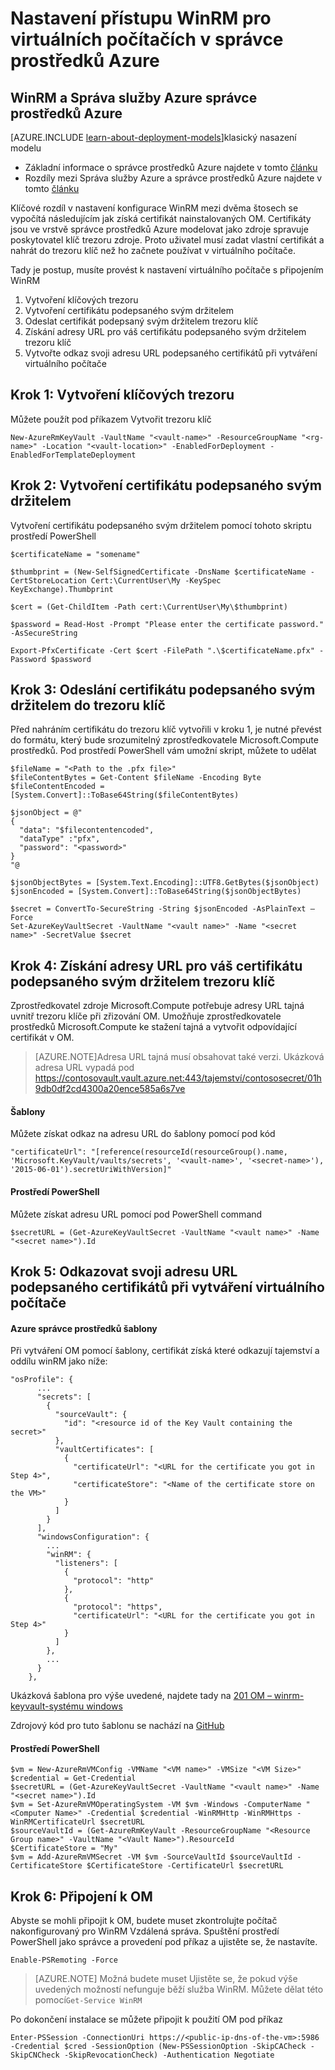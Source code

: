 <properties
    pageTitle="Nastavení přístupu WinRM pro virtuálních počítačích v správce prostředků Azure | Microsoft Azure"
    description="Jak nastavit WinRM přístup pro použití s virtuálního počítače správce prostředků Azure"
    services="virtual-machines-windows"
    documentationCenter=""
    authors="singhkays"
    manager="timlt"
    editor=""
    tags="azure-resource-manager"/>

<tags
    ms.service="virtual-machines-windows"
    ms.workload="infrastructure-services"
    ms.tgt_pltfrm="vm-windows"
    ms.devlang="na"
    ms.topic="article"
    ms.date="06/16/2016"
    ms.author="singhkay"/>

# <a name="setting-up-winrm-access-for-virtual-machines-in-azure-resource-manager"></a>Nastavení přístupu WinRM pro virtuálních počítačích v správce prostředků Azure

## <a name="winrm-in-azure-service-management-vs-azure-resource-manager"></a>WinRM a Správa služby Azure správce prostředků Azure

[AZURE.INCLUDE [learn-about-deployment-models](../../includes/learn-about-deployment-models-rm-include.md)]klasický nasazení modelu

* Základní informace o správce prostředků Azure najdete v tomto [článku](../azure-resource-manager/resource-group-overview.md)
* Rozdíly mezi Správa služby Azure a správce prostředků Azure najdete v tomto [článku](../resource-manager-deployment-model.md)

Klíčové rozdíl v nastavení konfigurace WinRM mezi dvěma štosech se vypočítá následujícím jak získá certifikát nainstalovaných OM. Certifikáty jsou ve vrstvě správce prostředků Azure modelovat jako zdroje spravuje poskytovatel klíč trezoru zdroje. Proto uživatel musí zadat vlastní certifikát a nahrát do trezoru klíč než ho začnete používat v virtuálního počítače.

Tady je postup, musíte provést k nastavení virtuálního počítače s připojením WinRM

1. Vytvoření klíčových trezoru
2. Vytvoření certifikátu podepsaného svým držitelem
3. Odeslat certifikát podepsaný svým držitelem trezoru klíč
4. Získání adresy URL pro váš certifikátu podepsaného svým držitelem trezoru klíč
5. Vytvořte odkaz svoji adresu URL podepsaného certifikátů při vytváření virtuálního počítače

## <a name="step-1-create-a-key-vault"></a>Krok 1: Vytvoření klíčových trezoru

Můžete použít pod příkazem Vytvořit trezoru klíč

```
New-AzureRmKeyVault -VaultName "<vault-name>" -ResourceGroupName "<rg-name>" -Location "<vault-location>" -EnabledForDeployment -EnabledForTemplateDeployment
```

## <a name="step-2-create-a-self-signed-certificate"></a>Krok 2: Vytvoření certifikátu podepsaného svým držitelem
Vytvoření certifikátu podepsaného svým držitelem pomocí tohoto skriptu prostředí PowerShell

```
$certificateName = "somename"

$thumbprint = (New-SelfSignedCertificate -DnsName $certificateName -CertStoreLocation Cert:\CurrentUser\My -KeySpec KeyExchange).Thumbprint

$cert = (Get-ChildItem -Path cert:\CurrentUser\My\$thumbprint)

$password = Read-Host -Prompt "Please enter the certificate password." -AsSecureString

Export-PfxCertificate -Cert $cert -FilePath ".\$certificateName.pfx" -Password $password
```

## <a name="step-3-upload-your-self-signed-certificate-to-the-key-vault"></a>Krok 3: Odeslání certifikátu podepsaného svým držitelem do trezoru klíč

Před nahráním certifikátu do trezoru klíč vytvořili v kroku 1, je nutné převést do formátu, který bude srozumitelný zprostředkovatele Microsoft.Compute prostředků. Pod prostředí PowerShell vám umožní skript, můžete to udělat

```
$fileName = "<Path to the .pfx file>"
$fileContentBytes = Get-Content $fileName -Encoding Byte
$fileContentEncoded = [System.Convert]::ToBase64String($fileContentBytes)

$jsonObject = @"
{
  "data": "$filecontentencoded",
  "dataType" :"pfx",
  "password": "<password>"
}
"@

$jsonObjectBytes = [System.Text.Encoding]::UTF8.GetBytes($jsonObject)
$jsonEncoded = [System.Convert]::ToBase64String($jsonObjectBytes)

$secret = ConvertTo-SecureString -String $jsonEncoded -AsPlainText –Force
Set-AzureKeyVaultSecret -VaultName "<vault name>" -Name "<secret name>" -SecretValue $secret
```

## <a name="step-4-get-the-url-for-your-self-signed-certificate-in-the-key-vault"></a>Krok 4: Získání adresy URL pro váš certifikátu podepsaného svým držitelem trezoru klíč

Zprostředkovatel zdroje Microsoft.Compute potřebuje adresy URL tajná uvnitř trezoru klíče při zřizování OM. Umožňuje zprostředkovatele prostředků Microsoft.Compute ke stažení tajná a vytvořit odpovídající certifikát v OM.

>[AZURE.NOTE]Adresa URL tajná musí obsahovat také verzi. Ukázková adresa URL vypadá pod https://contosovault.vault.azure.net:443/tajemství/contososecret/01h9db0df2cd4300a20ence585a6s7ve


#### <a name="templates"></a>Šablony

Můžete získat odkaz na adresu URL do šablony pomocí pod kód

    "certificateUrl": "[reference(resourceId(resourceGroup().name, 'Microsoft.KeyVault/vaults/secrets', '<vault-name>', '<secret-name>'), '2015-06-01').secretUriWithVersion]"

#### <a name="powershell"></a>Prostředí PowerShell

Můžete získat adresu URL pomocí pod PowerShell command

    $secretURL = (Get-AzureKeyVaultSecret -VaultName "<vault name>" -Name "<secret name>").Id

## <a name="step-5-reference-your-self-signed-certificates-url-while-creating-a-vm"></a>Krok 5: Odkazovat svoji adresu URL podepsaného certifikátů při vytváření virtuálního počítače

#### <a name="azure-resource-manager-templates"></a>Azure správce prostředků šablony

Při vytváření OM pomocí šablony, certifikát získá které odkazují tajemství a oddílu winRM jako níže:

    "osProfile": {
          ...
          "secrets": [
            {
              "sourceVault": {
                "id": "<resource id of the Key Vault containing the secret>"
              },
              "vaultCertificates": [
                {
                  "certificateUrl": "<URL for the certificate you got in Step 4>",
                  "certificateStore": "<Name of the certificate store on the VM>"
                }
              ]
            }
          ],
          "windowsConfiguration": {
            ...
            "winRM": {
              "listeners": [
                {
                  "protocol": "http"
                },
                {
                  "protocol": "https",
                  "certificateUrl": "<URL for the certificate you got in Step 4>"
                }
              ]
            },
            ...
          }
        },

Ukázková šablona pro výše uvedené, najdete tady na [201 OM – winrm-keyvault-systému windows](https://azure.microsoft.com/documentation/templates/201-vm-winrm-keyvault-windows)

Zdrojový kód pro tuto šablonu se nachází na [GitHub](https://github.com/Azure/azure-quickstart-templates/tree/master/201-vm-winrm-keyvault-windows)

#### <a name="powershell"></a>Prostředí PowerShell

    $vm = New-AzureRmVMConfig -VMName "<VM name>" -VMSize "<VM Size>"
    $credential = Get-Credential
    $secretURL = (Get-AzureKeyVaultSecret -VaultName "<vault name>" -Name "<secret name>").Id
    $vm = Set-AzureRmVMOperatingSystem -VM $vm -Windows -ComputerName "<Computer Name>" -Credential $credential -WinRMHttp -WinRMHttps -WinRMCertificateUrl $secretURL
    $sourceVaultId = (Get-AzureRmKeyVault -ResourceGroupName "<Resource Group name>" -VaultName "<Vault Name>").ResourceId
    $CertificateStore = "My"
    $vm = Add-AzureRmVMSecret -VM $vm -SourceVaultId $sourceVaultId -CertificateStore $CertificateStore -CertificateUrl $secretURL

## <a name="step-6-connecting-to-the-vm"></a>Krok 6: Připojení k OM
Abyste se mohli připojit k OM, budete muset zkontrolujte počítač nakonfigurovaný pro WinRM Vzdálená správa. Spuštění prostředí PowerShell jako správce a provedení pod příkaz a ujistěte se, že nastavíte.

    Enable-PSRemoting -Force

>[AZURE.NOTE] Možná budete muset Ujistěte se, že pokud výše uvedených možností nefunguje běží služba WinRM. Můžete dělat této pomocí`Get-Service WinRM`

Po dokončení instalace se můžete připojit k použití OM pod příkaz

    Enter-PSSession -ConnectionUri https://<public-ip-dns-of-the-vm>:5986 -Credential $cred -SessionOption (New-PSSessionOption -SkipCACheck -SkipCNCheck -SkipRevocationCheck) -Authentication Negotiate